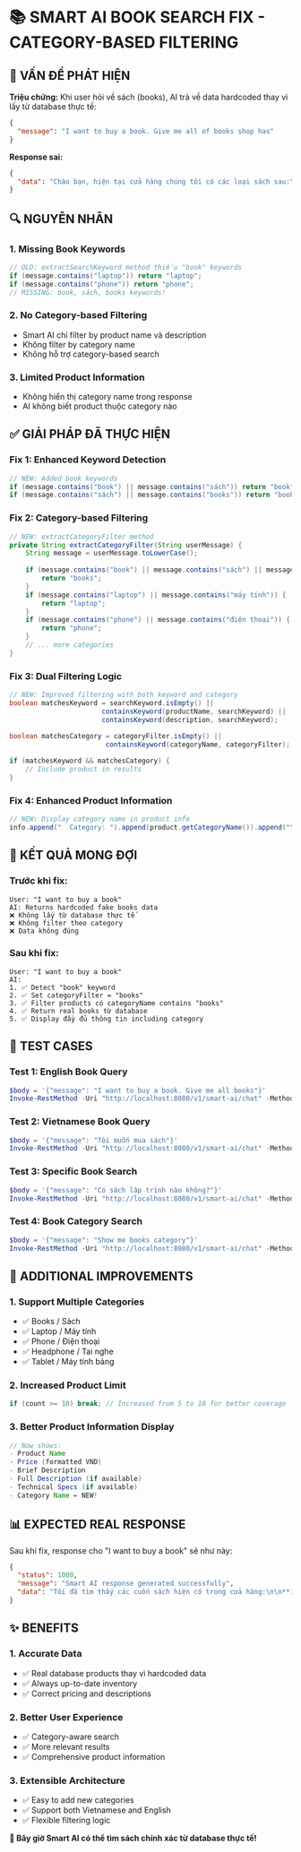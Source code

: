# 📚 SMART AI BOOK SEARCH FIX - CATEGORY-BASED FILTERING

## 🎯 VẤN ĐỀ PHÁT HIỆN

**Triệu chứng:** Khi user hỏi về sách (books), AI trả về data hardcoded thay vì lấy từ database thực tế:

```json
{
  "message": "I want to buy a book. Give me all of books shop has"
}
```

**Response sai:**
```json
{
  "data": "Chào bạn, hiện tại cửa hàng chúng tôi có các loại sách sau:\n\n*   **Sách \"Đắc Nhân Tâm\"**: Giá 120.000 VNĐ. Đây là cuốn sách kinh điển về kỹ năng giao tiếp và ứng xử, phù hợp với mọi đối tượng.\n*   **Sách \"Tôi Thấy Hoa Vàng Trên Cỏ Xanh\"**: Giá 90.000 VNĐ..."
}
```

## 🔍 NGUYÊN NHÂN

### **1. Missing Book Keywords**
```java
// OLD: extractSearchKeyword method thiếu "book" keywords
if (message.contains("laptop")) return "laptop";
if (message.contains("phone")) return "phone";
// MISSING: book, sách, books keywords!
```

### **2. No Category-based Filtering**
- Smart AI chỉ filter by product name và description
- Không filter by category name
- Không hỗ trợ category-based search

### **3. Limited Product Information**
- Không hiển thị category name trong response
- AI không biết product thuộc category nào

## ✅ GIẢI PHÁP ĐÃ THỰC HIỆN

### **Fix 1: Enhanced Keyword Detection**
```java
// NEW: Added book keywords
if (message.contains("book") || message.contains("sách")) return "book";
if (message.contains("sách") || message.contains("books")) return "book";
```

### **Fix 2: Category-based Filtering**
```java
// NEW: extractCategoryFilter method
private String extractCategoryFilter(String userMessage) {
    String message = userMessage.toLowerCase();
    
    if (message.contains("book") || message.contains("sách") || message.contains("books")) {
        return "books";
    }
    if (message.contains("laptop") || message.contains("máy tính")) {
        return "laptop";
    }
    if (message.contains("phone") || message.contains("điện thoại")) {
        return "phone";
    }
    // ... more categories
}
```

### **Fix 3: Dual Filtering Logic**
```java
// NEW: Improved filtering with both keyword and category
boolean matchesKeyword = searchKeyword.isEmpty() || 
                       containsKeyword(productName, searchKeyword) || 
                       containsKeyword(description, searchKeyword);
                       
boolean matchesCategory = categoryFilter.isEmpty() || 
                        containsKeyword(categoryName, categoryFilter);

if (matchesKeyword && matchesCategory) {
    // Include product in results
}
```

### **Fix 4: Enhanced Product Information**
```java
// NEW: Display category name in product info
info.append("  Category: ").append(product.getCategoryName()).append("\n");
```

## 🎯 KẾT QUẢ MONG ĐỢI

### **Trước khi fix:**
```
User: "I want to buy a book"
AI: Returns hardcoded fake books data
❌ Không lấy từ database thực tế
❌ Không filter theo category
❌ Data không đúng
```

### **Sau khi fix:**
```
User: "I want to buy a book"
AI: 
1. ✅ Detect "book" keyword
2. ✅ Set categoryFilter = "books" 
3. ✅ Filter products có categoryName contains "books"
4. ✅ Return real books từ database
5. ✅ Display đầy đủ thông tin including category
```

## 🚀 TEST CASES

### **Test 1: English Book Query**
```powershell
$body = '{"message": "I want to buy a book. Give me all books"}'
Invoke-RestMethod -Uri "http://localhost:8080/v1/smart-ai/chat" -Method POST -Body $body -ContentType "application/json"
```

### **Test 2: Vietnamese Book Query**
```powershell
$body = '{"message": "Tôi muốn mua sách"}'
Invoke-RestMethod -Uri "http://localhost:8080/v1/smart-ai/chat" -Method POST -Body $body -ContentType "application/json"
```

### **Test 3: Specific Book Search**
```powershell
$body = '{"message": "Có sách lập trình nào không?"}'
Invoke-RestMethod -Uri "http://localhost:8080/v1/smart-ai/chat" -Method POST -Body $body -ContentType "application/json"
```

### **Test 4: Book Category Search**
```powershell
$body = '{"message": "Show me books category"}'
Invoke-RestMethod -Uri "http://localhost:8080/v1/smart-ai/chat" -Method POST -Body $body -ContentType "application/json"
```

## 🔧 ADDITIONAL IMPROVEMENTS

### **1. Support Multiple Categories**
- ✅ Books / Sách
- ✅ Laptop / Máy tính
- ✅ Phone / Điện thoại
- ✅ Headphone / Tai nghe
- ✅ Tablet / Máy tính bảng

### **2. Increased Product Limit**
```java
if (count >= 10) break; // Increased from 5 to 10 for better coverage
```

### **3. Better Product Information Display**
```java
// Now shows:
- Product Name
- Price (formatted VND)
- Brief Description
- Full Description (if available)
- Technical Specs (if available)
- Category Name ← NEW!
```

## 📊 EXPECTED REAL RESPONSE

Sau khi fix, response cho "I want to buy a book" sẽ như này:

```json
{
  "status": 1000,
  "message": "Smart AI response generated successfully",
  "data": "Tôi đã tìm thấy các cuốn sách hiện có trong cửa hàng:\n\n**1. Programming Book ABC**\n- Giá: 250,000 VND\n- Mô tả: Complete guide to programming\n- Category: Books\n\n**2. Learn Java in 30 Days**\n- Giá: 180,000 VND\n- Mô tả: Java programming for beginners\n- Category: Books\n\nBạn quan tâm đến loại sách nào? Tôi có thể cung cấp thêm thông tin chi tiết."
}
```

## ✨ BENEFITS

### **1. Accurate Data**
- ✅ Real database products thay vì hardcoded data
- ✅ Always up-to-date inventory
- ✅ Correct pricing and descriptions

### **2. Better User Experience**
- ✅ Category-aware search
- ✅ More relevant results
- ✅ Comprehensive product information

### **3. Extensible Architecture**
- ✅ Easy to add new categories
- ✅ Support both Vietnamese and English
- ✅ Flexible filtering logic

**🎉 Bây giờ Smart AI có thể tìm sách chính xác từ database thực tế!**
